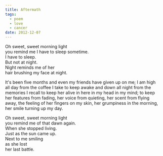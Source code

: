 ```yaml
---
title: Aftermath
tags:
  - poem
  - love
  - cancer
date: 2012-12-07
---
```


Oh sweet, sweet morning light  
you remind me I have to sleep sometime.  
I have to sleep.  
But not at night.  
Night reminds me of her  
hair brushing my face at night.

It's been five months and even my friends have given up on me; I am high all day from the coffee I take to keep awake and down all night from the memories I recall to keep her alive in here in my head in my mind; to keep her features from fading, her voice from quieting, her scent from flying away, the feeling of her fingers on my skin, her grumpiness in the morning, her smile turning up my day.

Oh sweet, sweet morning light  
you remind me of that dawn again.  
When she stopped living.  
Just as the sun came up.  
Next to me smiling  
as she lost  
her last battle.
